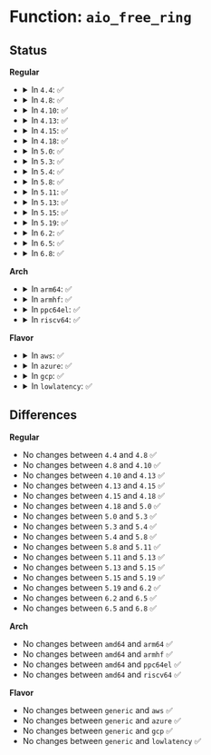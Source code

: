 # Function: <code>aio_free_ring</code>

## Status
<b>Regular</b>
<ul>
<li>
<details>
<summary>In <code>4.4</code>: ✅</summary>

```c
void aio_free_ring(struct kioctx *ctx);
```

**Collision:** Unique Static

**Inline:** No

**Transformation:** False

**Instances:**

```
In fs/aio.c (ffffffff8125b800)
Location: fs/aio.c:285
Inline: False
Direct callers:
  - fs/aio.c:free_ioctx
  - fs/aio.c:SyS_io_setup
  - fs/aio.c:SyS_io_setup
```
**Symbols:**

```
ffffffff8125b800-ffffffff8125b8f8: aio_free_ring (STB_LOCAL)
```
</details>
</li>
<li>
<details>
<summary>In <code>4.8</code>: ✅</summary>

```c
void aio_free_ring(struct kioctx *ctx);
```

**Collision:** Unique Static

**Inline:** No

**Transformation:** False

**Instances:**

```
In fs/aio.c (ffffffff81284350)
Location: fs/aio.c:290
Inline: False
Direct callers:
  - fs/aio.c:SyS_io_setup
  - fs/aio.c:free_ioctx
  - fs/aio.c:aio_setup_ring
  - fs/aio.c:aio_setup_ring
```
**Symbols:**

```
ffffffff81284350-ffffffff8128448d: aio_free_ring (STB_LOCAL)
```
</details>
</li>
<li>
<details>
<summary>In <code>4.10</code>: ✅</summary>

```c
void aio_free_ring(struct kioctx *ctx);
```

**Collision:** Unique Static

**Inline:** No

**Transformation:** False

**Instances:**

```
In fs/aio.c (ffffffff81298010)
Location: fs/aio.c:293
Inline: False
Direct callers:
  - fs/aio.c:ioctx_alloc
  - fs/aio.c:free_ioctx
  - fs/aio.c:aio_setup_ring
  - fs/aio.c:aio_setup_ring
```
**Symbols:**

```
ffffffff81298010-ffffffff8129814d: aio_free_ring (STB_LOCAL)
```
</details>
</li>
<li>
<details>
<summary>In <code>4.13</code>: ✅</summary>

```c
void aio_free_ring(struct kioctx *ctx);
```

**Collision:** Unique Static

**Inline:** No

**Transformation:** False

**Instances:**

```
In fs/aio.c (ffffffff812a63a0)
Location: fs/aio.c:293
Inline: False
Direct callers:
  - fs/aio.c:ioctx_alloc
  - fs/aio.c:free_ioctx
  - fs/aio.c:aio_setup_ring
  - fs/aio.c:aio_setup_ring
```
**Symbols:**

```
ffffffff812a63a0-ffffffff812a64ab: aio_free_ring (STB_LOCAL)
```
</details>
</li>
<li>
<details>
<summary>In <code>4.15</code>: ✅</summary>

```c
void aio_free_ring(struct kioctx *ctx);
```

**Collision:** Unique Static

**Inline:** No

**Transformation:** False

**Instances:**

```
In fs/aio.c (ffffffff812c98a0)
Location: fs/aio.c:294
Inline: False
Direct callers:
  - fs/aio.c:ioctx_alloc
  - fs/aio.c:free_ioctx
  - fs/aio.c:aio_setup_ring
  - fs/aio.c:aio_setup_ring
```
**Symbols:**

```
ffffffff812c98a0-ffffffff812c99e8: aio_free_ring (STB_LOCAL)
```
</details>
</li>
<li>
<details>
<summary>In <code>4.18</code>: ✅</summary>

```c
void aio_free_ring(struct kioctx *ctx);
```

**Collision:** Unique Static

**Inline:** No

**Transformation:** False

**Instances:**

```
In fs/aio.c (ffffffff812f2b60)
Location: fs/aio.c:288
Inline: False
Direct callers:
  - fs/aio.c:ioctx_alloc
  - fs/aio.c:free_ioctx
  - fs/aio.c:aio_setup_ring
  - fs/aio.c:aio_setup_ring
```
**Symbols:**

```
ffffffff812f2b60-ffffffff812f2cb3: aio_free_ring (STB_LOCAL)
```
</details>
</li>
<li>
<details>
<summary>In <code>5.0</code>: ✅</summary>

```c
void aio_free_ring(struct kioctx *ctx);
```

**Collision:** Unique Static

**Inline:** No

**Transformation:** False

**Instances:**

```
In fs/aio.c (ffffffff813078d0)
Location: fs/aio.c:304
Inline: False
Direct callers:
  - fs/aio.c:ioctx_alloc
  - fs/aio.c:free_ioctx
  - fs/aio.c:aio_setup_ring
  - fs/aio.c:aio_setup_ring
```
**Symbols:**

```
ffffffff813078d0-ffffffff81307a23: aio_free_ring (STB_LOCAL)
```
</details>
</li>
<li>
<details>
<summary>In <code>5.3</code>: ✅</summary>

```c
void aio_free_ring(struct kioctx *ctx);
```

**Collision:** Unique Static

**Inline:** No

**Transformation:** False

**Instances:**

```
In fs/aio.c (ffffffff813293c0)
Location: fs/aio.c:301
Inline: False
Direct callers:
  - fs/aio.c:ioctx_alloc
  - fs/aio.c:free_ioctx
  - fs/aio.c:aio_setup_ring
  - fs/aio.c:aio_setup_ring
```
**Symbols:**

```
ffffffff813293c0-ffffffff8132950b: aio_free_ring (STB_LOCAL)
```
</details>
</li>
<li>
<details>
<summary>In <code>5.4</code>: ✅</summary>

```c
void aio_free_ring(struct kioctx *ctx);
```

**Collision:** Unique Static

**Inline:** No

**Transformation:** False

**Instances:**

```
In fs/aio.c (ffffffff8133c070)
Location: fs/aio.c:301
Inline: False
Direct callers:
  - fs/aio.c:ioctx_alloc
  - fs/aio.c:free_ioctx
  - fs/aio.c:aio_setup_ring
  - fs/aio.c:aio_setup_ring
```
**Symbols:**

```
ffffffff8133c070-ffffffff8133c1bb: aio_free_ring (STB_LOCAL)
```
</details>
</li>
<li>
<details>
<summary>In <code>5.8</code>: ✅</summary>

```c
void aio_free_ring(struct kioctx *ctx);
```

**Collision:** Unique Static

**Inline:** No

**Transformation:** False

**Instances:**

```
In fs/aio.c (ffffffff813774e0)
Location: fs/aio.c:301
Inline: False
Direct callers:
  - fs/aio.c:ioctx_alloc
  - fs/aio.c:free_ioctx
  - fs/aio.c:aio_setup_ring
  - fs/aio.c:aio_setup_ring
```
**Symbols:**

```
ffffffff813774e0-ffffffff81377685: aio_free_ring (STB_LOCAL)
```
</details>
</li>
<li>
<details>
<summary>In <code>5.11</code>: ✅</summary>

```c
void aio_free_ring(struct kioctx *ctx);
```

**Collision:** Unique Static

**Inline:** No

**Transformation:** False

**Instances:**

```
In fs/aio.c (ffffffff81384e60)
Location: fs/aio.c:300
Inline: False
Direct callers:
  - fs/aio.c:ioctx_alloc
  - fs/aio.c:free_ioctx
  - fs/aio.c:aio_setup_ring
  - fs/aio.c:aio_setup_ring
```
**Symbols:**

```
ffffffff81384e60-ffffffff81384fea: aio_free_ring (STB_LOCAL)
```
</details>
</li>
<li>
<details>
<summary>In <code>5.13</code>: ✅</summary>

```c
void aio_free_ring(struct kioctx *ctx);
```

**Collision:** Unique Static

**Inline:** No

**Transformation:** False

**Instances:**

```
In fs/aio.c (ffffffff8138bc10)
Location: fs/aio.c:300
Inline: False
Direct callers:
  - fs/aio.c:ioctx_alloc
  - fs/aio.c:free_ioctx
  - fs/aio.c:aio_setup_ring
  - fs/aio.c:aio_setup_ring
```
**Symbols:**

```
ffffffff8138bc10-ffffffff8138bd97: aio_free_ring (STB_LOCAL)
```
</details>
</li>
<li>
<details>
<summary>In <code>5.15</code>: ✅</summary>

```c
void aio_free_ring(struct kioctx *ctx);
```

**Collision:** Unique Static

**Inline:** No

**Transformation:** False

**Instances:**

```
In fs/aio.c (ffffffff813d91c0)
Location: fs/aio.c:301
Inline: False
Direct callers:
  - fs/aio.c:ioctx_alloc
  - fs/aio.c:free_ioctx
  - fs/aio.c:aio_setup_ring
  - fs/aio.c:aio_setup_ring
```
**Symbols:**

```
ffffffff813d91c0-ffffffff813d9344: aio_free_ring (STB_LOCAL)
```
</details>
</li>
<li>
<details>
<summary>In <code>5.19</code>: ✅</summary>

```c
void aio_free_ring(struct kioctx *ctx);
```

**Collision:** Unique Static

**Inline:** No

**Transformation:** False

**Instances:**

```
In fs/aio.c (ffffffff814620e0)
Location: fs/aio.c:328
Inline: False
Direct callers:
  - fs/aio.c:ioctx_alloc
  - fs/aio.c:free_ioctx
  - fs/aio.c:aio_setup_ring
  - fs/aio.c:aio_setup_ring
```
**Symbols:**

```
ffffffff814620e0-ffffffff814622e6: aio_free_ring (STB_LOCAL)
```
</details>
</li>
<li>
<details>
<summary>In <code>6.2</code>: ✅</summary>

```c
void aio_free_ring(struct kioctx *ctx);
```

**Collision:** Unique Static

**Inline:** No

**Transformation:** False

**Instances:**

```
In fs/aio.c (ffffffff814f22b0)
Location: fs/aio.c:328
Inline: False
Direct callers:
  - fs/aio.c:ioctx_alloc
  - fs/aio.c:free_ioctx
  - fs/aio.c:aio_setup_ring
  - fs/aio.c:aio_setup_ring
```
**Symbols:**

```
ffffffff814f22b0-ffffffff814f24b6: aio_free_ring (STB_LOCAL)
```
</details>
</li>
<li>
<details>
<summary>In <code>6.5</code>: ✅</summary>

```c
void aio_free_ring(struct kioctx *ctx);
```

**Collision:** Unique Static

**Inline:** No

**Transformation:** False

**Instances:**

```
In fs/aio.c (ffffffff81528ef0)
Location: fs/aio.c:328
Inline: False
Direct callers:
  - fs/aio.c:ioctx_alloc
  - fs/aio.c:free_ioctx
  - fs/aio.c:aio_setup_ring
  - fs/aio.c:aio_setup_ring
```
**Symbols:**

```
ffffffff81528ef0-ffffffff815290ee: aio_free_ring (STB_LOCAL)
```
</details>
</li>
<li>
<details>
<summary>In <code>6.8</code>: ✅</summary>

```c
void aio_free_ring(struct kioctx *ctx);
```

**Collision:** Unique Static

**Inline:** No

**Transformation:** False

**Instances:**

```
In fs/aio.c (ffffffff8155ddd0)
Location: fs/aio.c:327
Inline: False
Direct callers:
  - fs/aio.c:ioctx_alloc
  - fs/aio.c:free_ioctx
  - fs/aio.c:aio_setup_ring
  - fs/aio.c:aio_setup_ring
```
**Symbols:**

```
ffffffff8155ddd0-ffffffff8155dfbf: aio_free_ring (STB_LOCAL)
```
</details>
</li>
</ul>
<b>Arch</b>
<ul>
<li>
<details>
<summary>In <code>arm64</code>: ✅</summary>

```c
void aio_free_ring(struct kioctx *ctx);
```

**Collision:** Unique Static

**Inline:** No

**Transformation:** False

**Instances:**

```
In fs/aio.c (ffff8000103faee0)
Location: fs/aio.c:301
Inline: False
Direct callers:
  - fs/aio.c:ioctx_alloc
  - fs/aio.c:free_ioctx
  - fs/aio.c:aio_setup_ring
  - fs/aio.c:aio_setup_ring
```
**Symbols:**

```
ffff8000103faee0-ffff8000103fb02c: aio_free_ring (STB_LOCAL)
```
</details>
</li>
<li>
<details>
<summary>In <code>armhf</code>: ✅</summary>

```c
void aio_free_ring(struct kioctx *ctx);
```

**Collision:** Unique Static

**Inline:** No

**Transformation:** False

**Instances:**

```
In fs/aio.c (c05cf54c)
Location: fs/aio.c:301
Inline: False
Direct callers:
  - fs/aio.c:__se_sys_io_setup
  - fs/aio.c:free_ioctx
  - fs/aio.c:aio_setup_ring
  - fs/aio.c:aio_setup_ring
  - fs/aio.c:aio_setup_ring
```
**Symbols:**

```
c05cf54c-c05cf698: aio_free_ring (STB_LOCAL)
```
</details>
</li>
<li>
<details>
<summary>In <code>ppc64el</code>: ✅</summary>

```c
void aio_free_ring(struct kioctx *ctx);
```

**Collision:** Unique Static

**Inline:** No

**Transformation:** False

**Instances:**

```
In fs/aio.c (c000000000504090)
Location: fs/aio.c:301
Inline: False
Direct callers:
  - fs/aio.c:ioctx_alloc
  - fs/aio.c:free_ioctx
  - fs/aio.c:aio_setup_ring
  - fs/aio.c:aio_setup_ring
  - fs/aio.c:aio_setup_ring
```
**Symbols:**

```
c000000000504090-c000000000504288: aio_free_ring (STB_LOCAL)
```
</details>
</li>
<li>
<details>
<summary>In <code>riscv64</code>: ✅</summary>

```c
void aio_free_ring(struct kioctx *ctx);
```

**Collision:** Unique Static

**Inline:** No

**Transformation:** False

**Instances:**

```
In fs/aio.c (ffffffe0002aa824)
Location: fs/aio.c:301
Inline: False
Direct callers:
  - fs/aio.c:__se_sys_io_setup
  - fs/aio.c:free_ioctx
  - fs/aio.c:aio_setup_ring
  - fs/aio.c:aio_setup_ring
```
**Symbols:**

```
ffffffe0002aa824-ffffffe0002aa93a: aio_free_ring (STB_LOCAL)
```
</details>
</li>
</ul>
<b>Flavor</b>
<ul>
<li>
<details>
<summary>In <code>aws</code>: ✅</summary>

```c
void aio_free_ring(struct kioctx *ctx);
```

**Collision:** Unique Static

**Inline:** No

**Transformation:** False

**Instances:**

```
In fs/aio.c (ffffffff81334650)
Location: fs/aio.c:301
Inline: False
Direct callers:
  - fs/aio.c:ioctx_alloc
  - fs/aio.c:free_ioctx
  - fs/aio.c:aio_setup_ring
  - fs/aio.c:aio_setup_ring
```
**Symbols:**

```
ffffffff81334650-ffffffff8133479b: aio_free_ring (STB_LOCAL)
```
</details>
</li>
<li>
<details>
<summary>In <code>azure</code>: ✅</summary>

```c
void aio_free_ring(struct kioctx *ctx);
```

**Collision:** Unique Static

**Inline:** No

**Transformation:** False

**Instances:**

```
In fs/aio.c (ffffffff81324fe0)
Location: fs/aio.c:301
Inline: False
Direct callers:
  - fs/aio.c:ioctx_alloc
  - fs/aio.c:free_ioctx
  - fs/aio.c:aio_setup_ring
  - fs/aio.c:aio_setup_ring
```
**Symbols:**

```
ffffffff81324fe0-ffffffff8132512b: aio_free_ring (STB_LOCAL)
```
</details>
</li>
<li>
<details>
<summary>In <code>gcp</code>: ✅</summary>

```c
void aio_free_ring(struct kioctx *ctx);
```

**Collision:** Unique Static

**Inline:** No

**Transformation:** False

**Instances:**

```
In fs/aio.c (ffffffff81332120)
Location: fs/aio.c:301
Inline: False
Direct callers:
  - fs/aio.c:ioctx_alloc
  - fs/aio.c:free_ioctx
  - fs/aio.c:aio_setup_ring
  - fs/aio.c:aio_setup_ring
```
**Symbols:**

```
ffffffff81332120-ffffffff8133226b: aio_free_ring (STB_LOCAL)
```
</details>
</li>
<li>
<details>
<summary>In <code>lowlatency</code>: ✅</summary>

```c
void aio_free_ring(struct kioctx *ctx);
```

**Collision:** Unique Static

**Inline:** No

**Transformation:** False

**Instances:**

```
In fs/aio.c (ffffffff81344670)
Location: fs/aio.c:301
Inline: False
Direct callers:
  - fs/aio.c:ioctx_alloc
  - fs/aio.c:free_ioctx
  - fs/aio.c:aio_setup_ring
  - fs/aio.c:aio_setup_ring
```
**Symbols:**

```
ffffffff81344670-ffffffff813447bb: aio_free_ring (STB_LOCAL)
```
</details>
</li>
</ul>

## Differences
<b>Regular</b>
<ul>
<li>
No changes between <code>4.4</code> and <code>4.8</code> ✅
</li>
<li>
No changes between <code>4.8</code> and <code>4.10</code> ✅
</li>
<li>
No changes between <code>4.10</code> and <code>4.13</code> ✅
</li>
<li>
No changes between <code>4.13</code> and <code>4.15</code> ✅
</li>
<li>
No changes between <code>4.15</code> and <code>4.18</code> ✅
</li>
<li>
No changes between <code>4.18</code> and <code>5.0</code> ✅
</li>
<li>
No changes between <code>5.0</code> and <code>5.3</code> ✅
</li>
<li>
No changes between <code>5.3</code> and <code>5.4</code> ✅
</li>
<li>
No changes between <code>5.4</code> and <code>5.8</code> ✅
</li>
<li>
No changes between <code>5.8</code> and <code>5.11</code> ✅
</li>
<li>
No changes between <code>5.11</code> and <code>5.13</code> ✅
</li>
<li>
No changes between <code>5.13</code> and <code>5.15</code> ✅
</li>
<li>
No changes between <code>5.15</code> and <code>5.19</code> ✅
</li>
<li>
No changes between <code>5.19</code> and <code>6.2</code> ✅
</li>
<li>
No changes between <code>6.2</code> and <code>6.5</code> ✅
</li>
<li>
No changes between <code>6.5</code> and <code>6.8</code> ✅
</li>
</ul>
<b>Arch</b>
<ul>
<li>
No changes between <code>amd64</code> and <code>arm64</code> ✅
</li>
<li>
No changes between <code>amd64</code> and <code>armhf</code> ✅
</li>
<li>
No changes between <code>amd64</code> and <code>ppc64el</code> ✅
</li>
<li>
No changes between <code>amd64</code> and <code>riscv64</code> ✅
</li>
</ul>
<b>Flavor</b>
<ul>
<li>
No changes between <code>generic</code> and <code>aws</code> ✅
</li>
<li>
No changes between <code>generic</code> and <code>azure</code> ✅
</li>
<li>
No changes between <code>generic</code> and <code>gcp</code> ✅
</li>
<li>
No changes between <code>generic</code> and <code>lowlatency</code> ✅
</li>
</ul>
